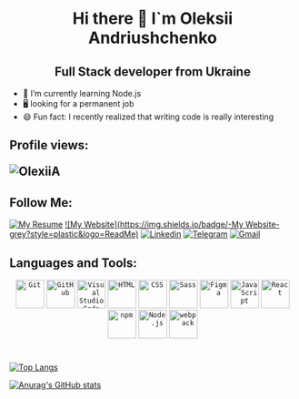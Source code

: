 <h1 align="center">Hi there 👋 I`m Oleksii Andriushchenko</h1>
<h2 align="center">Full Stack developer from Ukraine</h2>

- 🌱 I’m currently learning Node.js
- 🖥️ looking for a permanent job
- 😄 Fun fact: I recently realized that writing code is really interesting

## Profile views: <p> <img src="https://komarev.com/ghpvc/?username=OlexiiA&label=Profile%20views&color=0e75b6&style=flat" alt="OlexiiA" /> </p>

## Follow Me:
[![My Resume](https://img.shields.io/badge/-MyResume-grey?style=plastic&logo=ReadMe)](https://olexiia.github.io/My-resume/)
[![My Website](https://img.shields.io/badge/-My Website-grey?style=plastic&logo=ReadMe)](https://my-react-portfolio-omega.vercel.app/)
[![Linkedin](https://img.shields.io/badge/-Linkedin-grey?style=plastic&logo=Linkedin)](https://www.linkedin.com/in/olexii-andriushchenko-161797257/)
[![Telegram](https://img.shields.io/badge/-Telegram-grey?style=plastic&logo=Telegram)](https://t.me/OlexiiA/)
[![Gmail](https://img.shields.io/badge/-Gmail-grey?style=plastic&logo=Gmail)](https://t.me/OlexiiA/)




## Languages and Tools:

<div align="center">
	<code><img height="50" src="https://user-images.githubusercontent.com/25181517/192108372-f71d70ac-7ae6-4c0d-8395-51d8870c2ef0.png" alt="Git" title="Git" /></code>
	<code><img height="50" src="https://user-images.githubusercontent.com/25181517/192108374-8da61ba1-99ec-41d7-80b8-fb2f7c0a4948.png" alt="GitHub" title="GitHub" /></code>
	<code><img height="50" src="https://user-images.githubusercontent.com/25181517/192108891-d86b6220-e232-423a-bf5f-90903e6887c3.png" alt="Visual Studio Code" title="Visual Studio Code" /></code>
	<code><img height="50" src="https://user-images.githubusercontent.com/25181517/192158954-f88b5814-d510-4564-b285-dff7d6400dad.png" alt="HTML" title="HTML" /></code>
	<code><img height="50" src="https://user-images.githubusercontent.com/25181517/183898674-75a4a1b1-f960-4ea9-abcb-637170a00a75.png" alt="CSS" title="CSS" /></code>
	<code><img height="50" src="https://user-images.githubusercontent.com/25181517/192158956-48192682-23d5-4bfc-9dfb-6511ade346bc.png" alt="Sass" title="Sass" /></code>
	<code><img height="50" src="https://user-images.githubusercontent.com/25181517/189715289-df3ee512-6eca-463f-a0f4-c10d94a06b2f.png" alt="Figma" title="Figma" /></code>
	<code><img height="50" src="https://user-images.githubusercontent.com/25181517/117447155-6a868a00-af3d-11eb-9cfe-245df15c9f3f.png" alt="JavaScript" title="JavaScript" /></code>
	<code><img height="50" src="https://user-images.githubusercontent.com/25181517/183897015-94a058a6-b86e-4e42-a37f-bf92061753e5.png" alt="React" title="React" /></code>
	<code><img height="50" src="https://user-images.githubusercontent.com/25181517/121401671-49102800-c959-11eb-9f6f-74d49a5e1774.png" alt="npm" title="npm" /></code>
	<code><img height="50" src="https://user-images.githubusercontent.com/25181517/183568594-85e280a7-0d7e-4d1a-9028-c8c2209e073c.png" alt="Node.js" title="Node.js" /></code>
	<code><img height="50" src="https://user-images.githubusercontent.com/25181517/187955008-981340e6-b4cc-441b-80cf-7a5e94d29e7e.png" alt="webpack" title="webpack" /></code>
</div>

#
[![Top Langs](https://github-readme-stats.vercel.app/api/top-langs/?username=olexiia&layout=compact&theme=tokyonight)](https://github.com/anuraghazra/github-readme-stats)

[![Anurag's GitHub stats](https://github-readme-stats.vercel.app/api?username=olexiia&show_icons=true&theme=tokyonight)
](https://github.com/anuraghazra/github-readme-stats)
